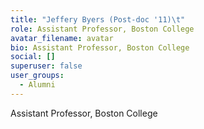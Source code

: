 ```yaml
---
title: "Jeffery Byers (Post-doc '11)\t"
role: Assistant Professor, Boston College
avatar_filename: avatar
bio: Assistant Professor, Boston College
social: []
superuser: false
user_groups:
  - Alumni
---
```

Assistant Professor, Boston College
